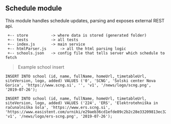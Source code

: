 ## Schedule module

This module handles schedule updates, parsing and exposes external REST api.

```
 +-- store          -> where data is stored (generated folder)
 +-- tests          -> all tests
 +-- index.js       -> main service
 +-- htmlParser.js      -> all the html parsing logic
 +-- schools.json   -> config file that tells server which schedule to fetch
 ``` 
 
> Example school insert
```mysql-sql
INSERT INTO school (id, name, fullName, homeUrl, timetableUrl, siteVersion, logo, added) VALUES ('0', 'SCNG', 'Šolski center Nova Gorica', 'https://www.scng.si', '', 'v1', '/news/logo/scng.png', '2019-07-26');

INSERT INTO school (id, name, fullName, homeUrl, timetableUrl, siteVersion, logo, added) VALUES ('224', 'ERS', 'Elektrotehniška in računalniška šola', 'https://www.ers.scng.si', 'https://www.easistent.com/urniki/e29aeb36cd1efde89c2b2c28e33209813ec32756', 'v1', '/news/logo/ers-scng.png', '2019-07-26');
```